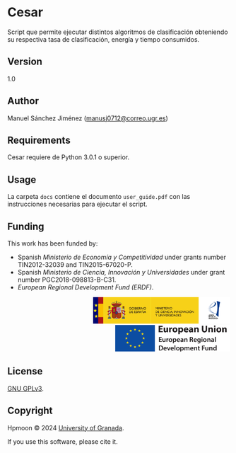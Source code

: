 # Cesar
Script que permite ejecutar distintos algoritmos de clasificación obteniendo su respectiva tasa de clasificación, energía y tiempo consumidos.

## Version

1.0

## Author

Manuel Sánchez Jiménez ([manusj0712@correo.ugr.es](mailto:manusj0712@correo.ugr.es))

## Requirements

Cesar requiere de Python 3.0.1 o superior.

## Usage

La carpeta `docs` contiene el documento `user_guide.pdf` con las instrucciones necesarias para ejecutar el script.


## Funding

This work has been funded by:

* Spanish *Ministerio de Economía y Competitividad* under grants number TIN2012-32039 and TIN2015-67020-P.
* Spanish *Ministerio de Ciencia, Innovación y Universidades* under grant number PGC2018-098813-B-C31.
* *European Regional Development Fund (ERDF)*.

<div style="text-align: right">
  <img src="https://raw.githubusercontent.com/efficomp/Hpmoon/main/docs/logos/miciu.jpg" height="60">
  <img src="https://raw.githubusercontent.com/efficomp/Hpmoon/main/docs/logos/erdf.png" height="60">
</div>

## License

[GNU GPLv3](https://www.gnu.org/licenses/gpl-3.0.md).

## Copyright

Hpmoon © 2024 [University of Granada](https://www.ugr.es/).

If you use this software, please cite it.
